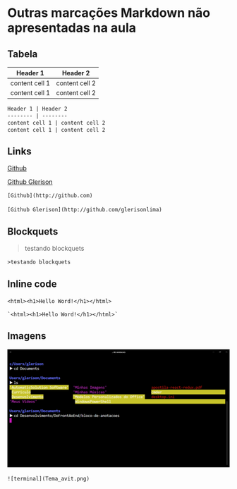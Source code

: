 # Outras marcações Markdown não apresentadas na aula

## Tabela
Header 1 | Header 2
-------- | --------
content cell 1 | content cell 2
content cell 1 | content cell 2
```
Header 1 | Header 2
-------- | --------
content cell 1 | content cell 2
content cell 1 | content cell 2
```

## Links
[Github](http://github.com)

[Github Glerison](http://github.com/glerisonlima)

```
[Github](http://github.com)

[Github Glerison](http://github.com/glerisonlima)
```

## Blockquets
>testando blockquets
```
>testando blockquets
```

## Inline code
`<html><h1>Hello Word!</h1></html>`
```
`<html><h1>Hello Word!</h1></html>`
```
## Imagens
![terminal](Tema_avit.png)
```
![terminal](Tema_avit.png)
```

